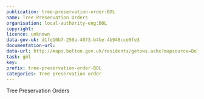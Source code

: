 ```yaml
---
publication: tree-preservation-order:BOL
name: Tree Preservation Orders
organisation: local-authority-eng:BOL
copyright: 
licence: unknown
data-gov-uk: d1fe10b7-250a-4873-b4be-4b948cce0fe3
documentation-url: 
data-url: http://maps.bolton.gov.uk/residents/getows.ashx?mapsource=Bolton/inspire&TypeName=tpo&version=1.0.0&request=GetFeature&service=WFS&outputFormat=GML2
task: gml
key: 
prefix: tree-preservation-order-BOL
categories: Tree preservation order
---
```


Tree Preservation Orders
